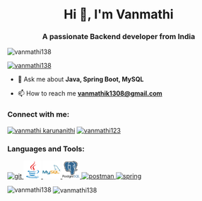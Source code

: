 <h1 align="center">Hi 👋, I'm Vanmathi</h1>
<h3 align="center">A passionate Backend developer from India</h3>

<p align="left"> <img src="https://komarev.com/ghpvc/?username=vanmathi138&label=Profile%20views&color=0e75b6&style=flat" alt="vanmathi138" /> </p>

<p align="left"> <a href="https://github.com/ryo-ma/github-profile-trophy"><img src="https://github-profile-trophy.vercel.app/?username=vanmathi138" alt="vanmathi138" /></a> </p>

- 💬 Ask me about **Java, Spring Boot, MySQL**

- 📫 How to reach me **vanmathik1308@gmail.com**

<h3 align="left">Connect with me:</h3>
<p align="left">
<a href="https://linkedin.com/in/vanmathi karunanithi" target="blank"><img align="center" src="https://raw.githubusercontent.com/rahuldkjain/github-profile-readme-generator/master/src/images/icons/Social/linked-in-alt.svg" alt="vanmathi karunanithi" height="30" width="40" /></a>
<a href="https://www.leetcode.com/vanmathi123" target="blank"><img align="center" src="https://raw.githubusercontent.com/rahuldkjain/github-profile-readme-generator/master/src/images/icons/Social/leet-code.svg" alt="vanmathi123" height="30" width="40" /></a>
</p>

<h3 align="left">Languages and Tools:</h3>
<p align="left"> <a href="https://git-scm.com/" target="_blank" rel="noreferrer"> <img src="https://www.vectorlogo.zone/logos/git-scm/git-scm-icon.svg" alt="git" width="40" height="40"/> </a> <a href="https://www.java.com" target="_blank" rel="noreferrer"> <img src="https://raw.githubusercontent.com/devicons/devicon/master/icons/java/java-original.svg" alt="java" width="40" height="40"/> </a> <a href="https://www.mysql.com/" target="_blank" rel="noreferrer"> <img src="https://raw.githubusercontent.com/devicons/devicon/master/icons/mysql/mysql-original-wordmark.svg" alt="mysql" width="40" height="40"/> </a> <a href="https://www.postgresql.org" target="_blank" rel="noreferrer"> <img src="https://raw.githubusercontent.com/devicons/devicon/master/icons/postgresql/postgresql-original-wordmark.svg" alt="postgresql" width="40" height="40"/> </a> <a href="https://postman.com" target="_blank" rel="noreferrer"> <img src="https://www.vectorlogo.zone/logos/getpostman/getpostman-icon.svg" alt="postman" width="40" height="40"/> </a> <a href="https://spring.io/" target="_blank" rel="noreferrer"> <img src="https://www.vectorlogo.zone/logos/springio/springio-icon.svg" alt="spring" width="40" height="40"/> </a> </p>

<p><img align="left" src="https://github-readme-stats.vercel.app/api/top-langs?username=vanmathi138&show_icons=true&locale=en&layout=compact" alt="vanmathi138" /></p>

<p>&nbsp;<img align="center" src="https://github-readme-stats.vercel.app/api?username=vanmathi138&show_icons=true&locale=en" alt="vanmathi138" /></p>
